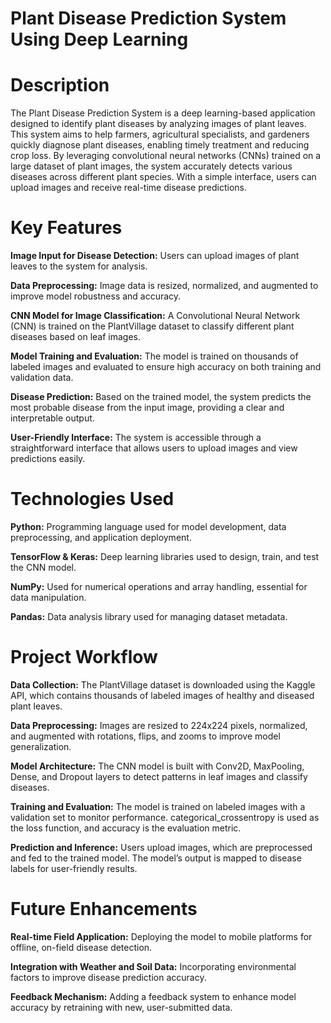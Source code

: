 # Plant Disease Prediction System Using Deep Learning

# Description

The Plant Disease Prediction System is a deep learning-based application designed to identify plant diseases by analyzing images of plant leaves. This system aims to help farmers, agricultural specialists, and gardeners quickly diagnose plant diseases, enabling timely treatment and reducing crop loss.
By leveraging convolutional neural networks (CNNs) trained on a large dataset of plant images, the system accurately detects various diseases across different plant species. With a simple interface, users can upload images and receive real-time disease predictions.

# Key Features

**Image Input for Disease Detection:** Users can upload images of plant leaves to the system for analysis.

**Data Preprocessing:** Image data is resized, normalized, and augmented to improve model robustness and accuracy.

**CNN Model for Image Classification:** A Convolutional Neural Network (CNN) is trained on the PlantVillage dataset to classify different plant diseases based on leaf images.

**Model Training and Evaluation:** The model is trained on thousands of labeled images and evaluated to ensure high accuracy on both training and validation data.

**Disease Prediction:** Based on the trained model, the system predicts the most probable disease from the input image, providing a clear and interpretable output.

**User-Friendly Interface:** The system is accessible through a straightforward interface that allows users to upload images and view predictions easily.

# Technologies Used
**Python:** Programming language used for model development, data preprocessing, and application deployment.

**TensorFlow & Keras:** Deep learning libraries used to design, train, and test the CNN model.

**NumPy:** Used for numerical operations and array handling, essential for data manipulation.

**Pandas:** Data analysis library used for managing dataset metadata.

# Project Workflow
**Data Collection:** The PlantVillage dataset is downloaded using the Kaggle API, which contains thousands of labeled images of healthy and diseased plant leaves.

**Data Preprocessing:** Images are resized to 224x224 pixels, normalized, and augmented with rotations, flips, and zooms to improve model generalization.

**Model Architecture:** The CNN model is built with Conv2D, MaxPooling, Dense, and Dropout layers to detect patterns in leaf images and classify diseases.

**Training and Evaluation:** The model is trained on labeled images with a validation set to monitor performance. categorical_crossentropy is used as the loss function, and accuracy is the evaluation metric.

**Prediction and Inference:** Users upload images, which are preprocessed and fed to the trained model. The model’s output is mapped to disease labels for user-friendly results.

# Future Enhancements
**Real-time Field Application:** Deploying the model to mobile platforms for offline, on-field disease detection.

**Integration with Weather and Soil Data:** Incorporating environmental factors to improve disease prediction accuracy.

**Feedback Mechanism:** Adding a feedback system to enhance model accuracy by retraining with new, user-submitted data.
